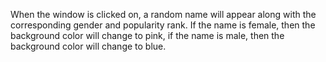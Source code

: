When the window is clicked on, a random name will appear along with the corresponding gender and popularity rank. If the name is female, then the background color will change to pink, if the name is male, then the background color will change to blue.
